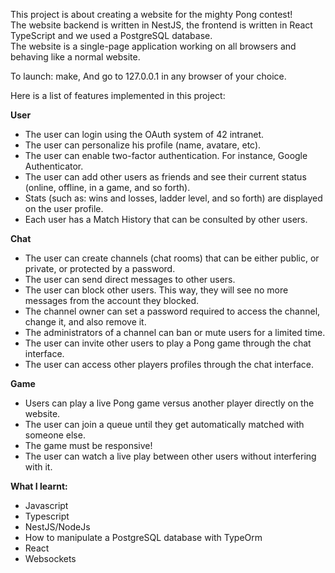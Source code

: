 This project is about creating a website for the mighty Pong contest!  
The website backend is written in NestJS, the frontend is written in React TypeScript and we used a PostgreSQL database.  
The website is a single-page application working on all browsers and behaving like a normal website.  

To launch: make, And go to 127.0.0.1 in any browser of your choice.

Here is a list of features implemented in this project:

**User**
- The user can login using the OAuth system of 42 intranet.
- The user can personalize his profile (name, avatare, etc).
- The user can enable two-factor authentication. For instance, Google Authenticator.
- The user can add other users as friends and see their current status (online, offline, in a game, and so forth).
- Stats (such as: wins and losses, ladder level, and so forth) are displayed on the user profile.
- Each user has a Match History that can be consulted by other users.  

**Chat**
- The user can create channels (chat rooms) that can be either public, or private, or protected by a password.
- The user can send direct messages to other users.
- The user can block other users. This way, they will see no more messages from the account they blocked.
- The channel owner can set a password required to access the channel, change it, and also remove it.
- The administrators of a channel can ban or mute users for a limited time.
- The user can invite other users to play a Pong game through the chat interface.
- The user can access other players profiles through the chat interface.

**Game**
- Users can play a live Pong game versus another player directly on the website.
- The user can join a queue until they get automatically matched with someone else.
- The game must be responsive!
- The user can watch a live play between other users without interfering with it.

**What I learnt:**
 - Javascript
 - Typescript
 - NestJS/NodeJs
 - How to manipulate a PostgreSQL database with TypeOrm
 - React
 - Websockets
